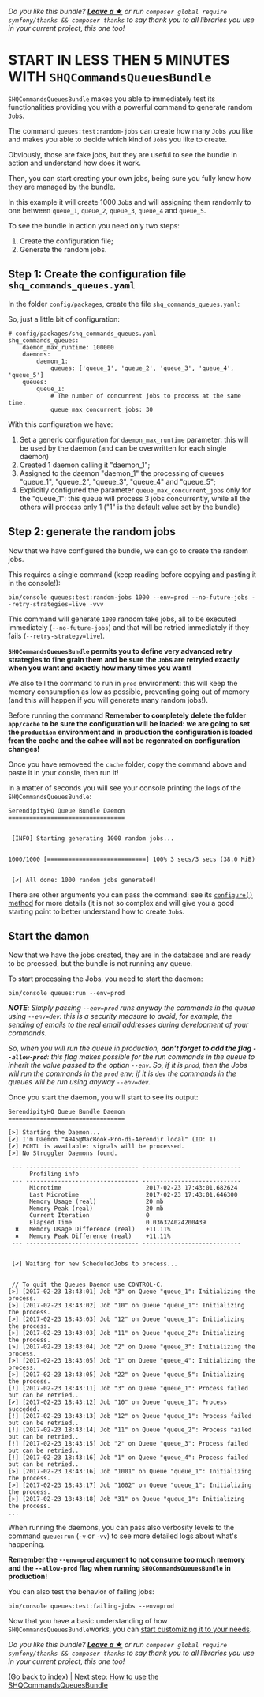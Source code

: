 *Do you like this bundle? [**Leave a &#9733;**](#js-repo-pjax-container) or run `composer global require symfony/thanks && composer thanks` to say thank you to all libraries you use in your current project, this one too!*

START IN LESS THEN 5 MINUTES WITH `SHQCommandsQueuesBundle`
===========================================================

`SHQCommandsQueuesBundle` makes you able to immediately test its functionalities providing you with a powerful command
 to generate random `Job`s.

The command `queues:test:random-jobs` can create how many `Job`s you like and makes you able to decide which kind of `Job`s
 you like to create.

Obviously, those are fake jobs, but they are useful to see the bundle in action and understand how does it work.

Then, you can start creating your own jobs, being sure you fully know how they are managed by the bundle.

In this example it will create 1000 `Job`s and will assigning them randomly to one between `queue_1`, `queue_2`, `queue_3`,
 `queue_4` and `queue_5`.

To see the bundle in action you need only two steps:

1. Create the configuration file;
2. Generate the random jobs.

Step 1: Create the configuration file `shq_commands_queues.yaml`
----------------------------------------------------------------

In the folder `config/packages`, create the file `shq_commands_queues.yaml`:

So, just a little bit of configuration:

    # config/packages/shq_commands_queues.yaml
    shq_commands_queues:
        daemon_max_runtime: 100000
        daemons:
            daemon_1:
                queues: ['queue_1', 'queue_2', 'queue_3', 'queue_4', 'queue_5']
        queues:
            queue_1:
                # The number of concurrent jobs to process at the same time.
                queue_max_concurrent_jobs: 30

With this configuration we have:

1. Set a generic configuration for `daemon_max_runtime` parameter: this will be used by the daemon (and can be overwritten for each single daemon)
2. Created 1 daemon calling it "daemon_1";
3. Assigned to the daemon "daemon_1" the processing of queues "queue_1", "queue_2", "queue_3", "queue_4" and "queue_5";
4. Explicitly configured the parameter `queue_max_concurrent_jobs` only for the "queue_1": this queue will process 3 jobs concurrently, while all the others will process only 1 ("1" is the default value set by the bundle) 

Step 2: generate the random jobs
--------------------------------

Now that we have configured the bundle, we can go to create the random jobs.

This requires a single command (keep reading before copying and pasting it in the console!):

    bin/console queues:test:random-jobs 1000 --env=prod --no-future-jobs --retry-strategies=live -vvv

This command will generate `1000` random fake jobs, all to be executed immediately (`--no-future-jobs`) and that will be retried immediately if they fails (`--retry-strategy=live`).

**`SHQCommandsQueuesBundle` permits you to define very advanced retry strategies to fine grain them and be sure the `Job`s are retryied exactly when you want and exactly how many times you want!**

We also tell the command to run in `prod` environment: this will keep the memory consumption as low as possible, preventing going out of memory (and this will happen if you will generate many random jobs!).

Before running the command **Remember to completely delete the folder `app/cache` to be sure the configuration will be loaded: we are going to set
 the `production` environment and in production the configuration is loaded from the cache and the cahce will not be regenrated on configuration changes!**

Once you have removeed the `cache` folder, copy the command above and paste it in your consle, then run it!

In a matter of seconds you will see your console printing the logs of the `SHQCommandsQueuesBundle`:

    SerendipityHQ Queue Bundle Daemon
    =================================
    
                                                                                                                            
     [INFO] Starting generating 1000 random jobs...                                                                         
                                                                                                                            
    
    1000/1000 [============================] 100% 3 secs/3 secs (38.0 MiB)
    
                                                                                                                            
     [✔] All done: 1000 random jobs generated!                                                                              
                                                                                                                            

There are other arguments you can pass the command: see its
 [`configure()` method](https://github.com/Aerendir/bundle-commands-queues/blob/master/Command/RandomJobsCommand.php)
 for more details (it is not so complex and will give you a good starting point to better understand how to create
 `Job`s.

Start the damon
---------------

Now that we have the jobs created, they are in the database and are ready to be prcessed, but the bundle is not running any queue.

To start processing the Jobs, you need to start the daemon:

    bin/console queues:run --env=prod

***NOTE**: Simply passing `--env=prod` runs anyway the commands in the queue using `--env=dev`: this is a security measure to avoid, for example, the sending of emails to the real email addresses during development of your commands.*

*So, when you will run the queue in production, **don't forget to add the flag `--allow-prod`**: this flag makes possible for the run commands in the queue to inherit the value passed to the option `--env`.
So, if it is `prod`, then the Jobs will run the commands in the `prod` env; if it is `dev` the commands in the queues will be run using anyway `--env=dev`.*

Once you start the daemon, you will start to see its output:
    
    SerendipityHQ Queue Bundle Daemon
    =================================
    
    [>] Starting the Daemon...                                                                                              
    [✔] I'm Daemon "4945@MacBook-Pro-di-Aerendir.local" (ID: 1).                                                            
    [✔] PCNTL is available: signals will be processed.                                                                      
    [>] No Struggler Daemons found.
    
     --- -------------------------------- ---------------------------- 
          Profiling info                                               
     --- -------------------------------- ---------------------------- 
          Microtime                        2017-02-23 17:43:01.682624  
          Last Microtime                   2017-02-23 17:43:01.646300  
          Memory Usage (real)              20 mb                       
          Memory Peak (real)               20 mb                       
          Current Iteration                0                           
          Elapsed Time                     0.036324024200439           
      ✖   Memory Usage Difference (real)   +11.11%                     
      ✖   Memory Peak Difference (real)    +11.11%                     
     --- -------------------------------- ---------------------------- 
    
                                                                                                                            
     [✔] Waiting for new ScheduledJobs to process...                                                                        
                                                                                                                            
    
     // To quit the Queues Daemon use CONTROL-C.                                                                            
    [>] [2017-02-23 18:43:01] Job "3" on Queue "queue_1": Initializing the process.                                         
    [>] [2017-02-23 18:43:02] Job "10" on Queue "queue_1": Initializing the process.                                        
    [>] [2017-02-23 18:43:03] Job "12" on Queue "queue_1": Initializing the process.                                        
    [>] [2017-02-23 18:43:03] Job "11" on Queue "queue_2": Initializing the process.                                        
    [>] [2017-02-23 18:43:04] Job "2" on Queue "queue_3": Initializing the process.                                         
    [>] [2017-02-23 18:43:05] Job "1" on Queue "queue_4": Initializing the process.                                         
    [>] [2017-02-23 18:43:05] Job "22" on Queue "queue_5": Initializing the process.                                        
    [!] [2017-02-23 18:43:11] Job "3" on Queue "queue_1": Process failed but can be retried..                               
    [✔] [2017-02-23 18:43:12] Job "10" on Queue "queue_1": Process succeded.                                                
    [!] [2017-02-23 18:43:13] Job "12" on Queue "queue_1": Process failed but can be retried..                              
    [!] [2017-02-23 18:43:14] Job "11" on Queue "queue_2": Process failed but can be retried..                              
    [!] [2017-02-23 18:43:15] Job "2" on Queue "queue_3": Process failed but can be retried..                               
    [!] [2017-02-23 18:43:16] Job "1" on Queue "queue_4": Process failed but can be retried..                               
    [>] [2017-02-23 18:43:16] Job "1001" on Queue "queue_1": Initializing the process.                                      
    [>] [2017-02-23 18:43:17] Job "1002" on Queue "queue_1": Initializing the process.                                      
    [>] [2017-02-23 18:43:18] Job "31" on Queue "queue_1": Initializing the process.
    ...

When running the daemons, you can pass also verbosity levels to the command `queue:run` (`-v` or `-vv`) to see more detailed logs about what's happening.

**Remember the `--env=prod` argument to not consume too much memory and the `--allow-prod` flag when running `SHQCommandsQueuesBundle` in production!**

You can also test the behavior of failing jobs:

    bin/console queues:test:failing-jobs --env=prod

Now that you have a basic understanding of how `SHQCommandsQueuesBundle`works, you can [start customizing it to your needs](30-Use-the-ShqCommandsQueuesBundle.md).

*Do you like this bundle? [**Leave a &#9733;**](#js-repo-pjax-container) or run `composer global require symfony/thanks && composer thanks` to say thank you to all libraries you use in your current project, this one too!*

([Go back to index](00-Index.md)) | Next step: [How to use the SHQCommandsQueuesBundle](30-Use-the-ShqCommandsQueuesBundle.md)
